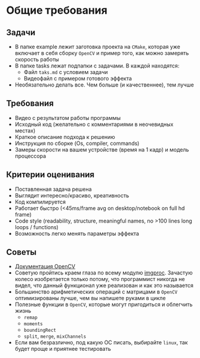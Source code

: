 # Общие требования

## Задачи

- В папке example лежит заготовка проекта на `CMake`, которая уже включает в себя сборку `OpenCV` и пример того, как можно замерять скорость работы
- В папке tasks лежат подпапки с задачами. В каждой находятся:
  - Файл `taks.md` с условием задачи
  - Видеофайл с примером готового эффекта
- Необязательно делать все. Чем больше (и качественнее), тем лучше

## Требования

- Видео с результатом работы программы
- Исходный код (желательно с комментариями в неочевидных местах)
- Краткое описание подхода к решению
- Инструкция по сборке (Os, compiler, commands)
- Замеры скорости на вашем устройстве (время на 1 кадр) и модель процессора

## Критерии оценивания

- Поставленная задача решена
- Выглядит интересно/красиво, креативность
- Код компилируется
- Работает быстро (<45ms/frame avg on desktop/notebook on full hd frame)
- Code style (readability, structure, meaningful names, no >100 lines long loops / functions)
- Возможность легко менять параметры эффекта

## Советы

- [Документация OpenCV](https://docs.opencv.org/4.5.2/)
- Советую пройтись краем глаза по всему модулю [imgproc](https://docs.opencv.org/4.5.2/d7/dbd/group__imgproc.html). Зачастую колесо изобретается только потому, что программист никогда не видел, что данный функционал уже реализован и как это называется
- Большинство арифметических операций с матрицами в `OpenCV` оптимизированы лучше, чем вы напишете руками в цикле
- Полезные функции в `OpenCV`, которые могут пригодиться и облегчить жизнь
  - `remap`
  - `moments`
  - `boundingRect`
  - `split`, `merge`, `mixChannels`
- Если вам безразлично, под какую ОС писать, выбирайте `linux`, так будет проще и приятнее тестировать